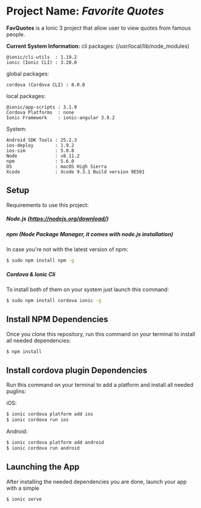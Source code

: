 # Project Name: *Favorite Quotes*

**FavQuotes** is a Ionic 3 project that allow user to view quotes from famous people.

**Current System Information:**
cli packages: (/usr/local/lib/node_modules)

    @ionic/cli-utils  : 1.19.2
    ionic (Ionic CLI) : 3.20.0

global packages:

    cordova (Cordova CLI) : 8.0.0

local packages:

    @ionic/app-scripts : 3.1.9
    Cordova Platforms  : none
    Ionic Framework    : ionic-angular 3.9.2

System:

    Android SDK Tools : 25.2.3
    ios-deploy        : 1.9.2
    ios-sim           : 5.0.8
    Node              : v8.11.2
    npm               : 5.6.0
    OS                : macOS High Sierra
    Xcode             : Xcode 9.3.1 Build version 9E501


## Setup

Requirements to use this project:

##### Node.js (https://nodejs.org/download/)

##### npm (Node Package Manager, it comes with node.js installation)
In case you're not with the latest version of npm:
```sh
$ sudo npm install npm -g
```

##### Cordova & Ionic Cli
To install both of them on your system just launch this command:
```sh
$ sudo npm install cordova ionic -g
```

## Install NPM Dependencies
Once you clone this repository, run this command on your terminal to install all needed dependencies:
```sh
$ npm install
```

## Install cordova plugin Dependencies
Run this command on your terminal to add a platform and install all needed puglins:

iOS:
```sh
$ ionic cordova platform add ios
$ ionic cordova run ios
```

Android:
```sh
$ ionic cordova platform add android
$ ionic cordova run android
```
## Launching the App
After installing the needed dependencies you are done, launch your app with a simple
```sh
$ ionic serve
```
